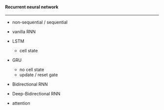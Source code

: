 #### Recurrent neural network

---

* non-sequential / sequential
* vanilla RNN
* LSTM
    * cell state
* GRU
    * no cell state
    * update / reset gate

* Bidirectional RNN
* Deep-Bidirectional RNN

* attention
